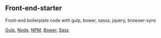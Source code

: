 ## Front-end-starter

Front-end boilerplate code with gulp, bower, sasss, jquery, browser-sync 

[Gulp](http://gulpjs.com/), [Node](https://nodejs.org/), [NPM](https://www.npmjs.com/), [Bower](http://bower.io/), [Sass](http://sass-lang.com/)
